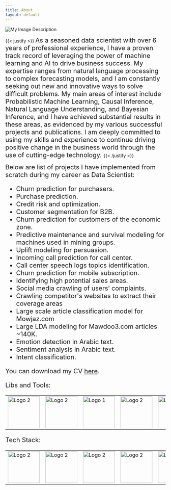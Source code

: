 ```yaml
---
title: About
layout: default
---
```



![My Image Description](/first_notebook_content/img.png)


{{< justify >}}
<span style="font-size: 20px;">
As a seasoned data scientist with over 6 years of professional experience, I have a proven track record of leveraging
the power of machine learning and AI to drive business success. My expertise ranges from natural language processing to
complex forecasting models, and I am constantly seeking out new and innovative ways to solve difficult problems.
My main areas of interest include Probabilistic Machine Learning, Causal Inference, Natural Language Understanding,
and Bayesian Inference, and I have achieved substantial results in these areas, as evidenced by my various successful
projects and publications. I am deeply committed to using my skills and experience to continue driving positive change
in the business world through the use of cutting-edge technology.
</span>
{{< /justify >}}

<span style="font-size: 20px;">
Below are list of projects I have implemented from scratch during my career as Data Scientist:

- Churn prediction for purchasers.
- Purchase prediction.
- Credit risk and optimization.
- Customer segmentation for B2B.
- Churn prediction for customers of the economic zone.
- Predictive maintenance and survival modeling for machines used in mining groups.
- Uplift modeling for persuasion.
- Incoming call prediction for call center.
- Call center speech logs topics identification.
- Churn prediction for mobile subscription.
- Identifying high potential sales areas.
- Social media crawling of users’ complaints.
- Crawling competitor's websites to extract their coverage areas
- Large scale article classification model for Mowjaz.com
- Large LDA modeling for Mawdoo3.com articles ~140K.
- Emotion detection in Arabic text.
- Sentiment analysis in Arabic text.
- Intent classification.

You can download my CV [here](/files/Ahmed_Altakrouri_Best_CV.pdf).

Libs and Tools: 

<table>
    <tr>
        <td style="padding-right:10px;"><img src="/first_notebook_content/scikit.png" alt="Logo 2" style="width:100px; height:100px;"></td>
        <td style="padding-right:10px;"><img src="/first_notebook_content/pymc.png" alt="Logo 2" style="width:100px; height:100px;"></td>
        <td style="padding-right:10px;"><img src="/first_notebook_content/plotly.png" alt="Logo 1" style="width:100px; height:100px;"></td>
        <td style="padding-right:10px;"><img src="/first_notebook_content/xgboost.png" alt="Logo 2" style="width:100px; height:100px;"></td>
        <td style="padding-right:10px;"><img src="/first_notebook_content/tensorflow.png" alt="Logo 2" style="width:100px; height:100px;"></td>
        <td style="padding-right:10px;"><img src="/first_notebook_content/keras.png" alt="Logo 2" style="width:100px; height:100px;"></td>
        <td><img src="/first_notebook_content/pandas.png" alt="Logo 2" style="width:100px; height:100px;"></td>
    </tr>
</table>

Tech Stack:

<table>
    <tr>
        <td style="padding-right:10px;"><img src="/first_notebook_content/python.png" alt="Logo 2" style="width:100px; height:100px;"></td>
        <td style="padding-right:10px;"><img src="/first_notebook_content/git.png" alt="Logo 2" style="width:100px; height:100px;"></td>
        <td style="padding-right:10px;"><img src="/first_notebook_content/jupyter.png" alt="Logo 2" style="width:100px; height:100px;"></td>
        <td style="padding-right:10px;"><img src="/first_notebook_content/dataspell.png" alt="Logo 2" style="width:100px; height:100px;"></td>
        <td style="padding-right:10px;"><img src="/first_notebook_content/PowerBI-logo.png" alt="Logo 2" style="width:100px; height:100px;"></td>
        <td style="padding-right:10px;"><img src="/first_notebook_content/mlflow.png" alt="Logo 2" style="width:100px; height:100px;"></td>
        <td><img src="/first_notebook_content/aws.png" alt="Logo 2" style="width:100px; height:100px;"></td>
    </tr>
</table>

</span>

